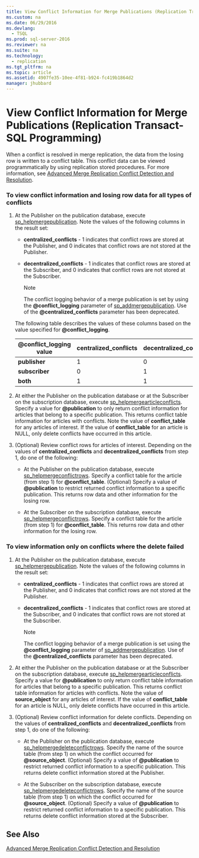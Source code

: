 ```yaml
---
title: View Conflict Information for Merge Publications (Replication Transact-SQL Programming)
ms.custom: na
ms.date: 06/29/2016
ms.devlang: 
  - TSQL
ms.prod: sql-server-2016
ms.reviewer: na
ms.suite: na
ms.technology: 
  - replication
ms.tgt_pltfrm: na
ms.topic: article
ms.assetid: 4907fe35-10ee-4f81-b924-fc419b1864d2
manager: jhubbard
---
```

# View Conflict Information for Merge Publications (Replication Transact-SQL Programming)
When a conflict is resolved in merge replication, the data from the losing row is written to a conflict table. This conflict data can be viewed programmatically by using replication stored procedures. For more information, see [Advanced Merge Replication Conflict Detection and Resolution](../../Topics/TopicNameNotContainA/Advanced-Merge-Replication-Conflict-Detection-and-Resolution.md).  
  
### To view conflict information and losing row data for all types of conflicts  
  
1.  At the Publisher on the publication database, execute [sp_helpmergepublication](assetId:///dfe1e1e1-9a65-406a-aced-6385a078e135). Note the values of the following columns in the result set:  
  
    -   **centralized_conflicts** - 1 indicates that conflict rows are stored at the Publisher, and 0 indicates that conflict rows are not stored at the Publisher.  
  
    -   **decentralized_conflicts** - 1 indicates that conflict rows are stored at the Subscriber, and 0 indicates that conflict rows are not stored at the Subscriber.  
  
        > [!NOTE]  
        >  The conflict logging behavior of a merge publication is set by using the **@conflict_logging** parameter of [sp_addmergepublication](assetId:///28a629a1-7374-4614-9b04-279d290a942a). Use of the **@centralized_conflicts** parameter has been deprecated.  
  
     The following table describes the values of these columns based on the value specified for **@conflict_logging**.  
  
    |@conflict_logging value|centralized_conflicts|decentralized_conflicts|  
    |------------------------------|----------------------------|------------------------------|  
    |**publisher**|1|0|  
    |**subscriber**|0|1|  
    |**both**|1|1|  
  
2.  At either the Publisher on the publication database or at the Subscriber on the subscription database, execute [sp_helpmergearticleconflicts](assetId:///4678a2b9-9a5f-4193-a20d-2e11fc896c3a). Specify a value for **@publication** to only return conflict information for articles that belong to a specific publication. This returns conflict table information for articles with conflicts. Note the value of **conflict_table** for any articles of interest. If the value of **conflict_table** for an article is NULL, only delete conflicts have occurred in this article.  
  
3.  (Optional) Review conflict rows for articles of interest. Depending on the values of **centralized_conflicts** and **decentralized_conflicts** from step 1, do one of the following:  
  
    -   At the Publisher on the publication database, execute [sp_helpmergeconflictrows](assetId:///131395a5-cb18-4795-a7ae-fa09d8ff347f). Specify a conflict table for the article (from step 1) for **@conflict_table**. (Optional) Specify a value of **@publication** to restrict returned conflict information to a specific publication. This returns row data and other information for the losing row.  
  
    -   At the Subscriber on the subscription database, execute [sp_helpmergeconflictrows](assetId:///131395a5-cb18-4795-a7ae-fa09d8ff347f). Specify a conflict table for the article (from step 1) for **@conflict_table**. This returns row data and other information for the losing row.  
  
### To view information only on conflicts where the delete failed  
  
1.  At the Publisher on the publication database, execute [sp_helpmergepublication](assetId:///dfe1e1e1-9a65-406a-aced-6385a078e135). Note the values of the following columns in the result set:  
  
    -   **centralized_conflicts** - 1 indicates that conflict rows are stored at the Publisher, and 0 indicates that conflict rows are not stored at the Publisher.  
  
    -   **decentralized_conflicts** - 1 indicates that conflict rows are stored at the Subscriber, and 0 indicates that conflict rows are not stored at the Subscriber.  
  
        > [!NOTE]  
        >  The conflict logging behavior of a merge publication is set using the **@conflict_logging** parameter of [sp_addmergepublication](assetId:///28a629a1-7374-4614-9b04-279d290a942a). Use of the **@centralized_conflicts** parameter has been deprecated.  
  
2.  At either the Publisher on the publication database or at the Subscriber on the subscription database, execute [sp_helpmergearticleconflicts](assetId:///4678a2b9-9a5f-4193-a20d-2e11fc896c3a). Specify a value for **@publication** to only return conflict table information for articles that belong to a specific publication. This returns conflict table information for articles with conflicts. Note the value of **source_object** for any articles of interest. If the value of **conflict_table** for an article is NULL, only delete conflicts have occurred in this article.  
  
3.  (Optional) Review conflict information for delete conflicts. Depending on the values of **centralized_conflicts** and **decentralized_conflicts** from step 1, do one of the following:  
  
    -   At the Publisher on the publication database, execute [sp_helpmergedeleteconflictrows](assetId:///222be651-5690-4341-9dfb-f9ec1d80c970). Specify the name of the source table (from step 1) on which the conflict occurred for **@source_object**. (Optional) Specify a value of **@publication** to restrict returned conflict information to a specific publication. This returns delete conflict information stored at the Publisher.  
  
    -   At the Subscriber on the subscription database, execute [sp_helpmergedeleteconflictrows](assetId:///222be651-5690-4341-9dfb-f9ec1d80c970). Specify the name of the source table (from step 1) on which the conflict occurred for **@source_object**. (Optional) Specify a value of **@publication** to restrict returned conflict information to a specific publication. This returns delete conflict information stored at the Subscriber.  
  
## See Also  
 [Advanced Merge Replication Conflict Detection and Resolution](../../Topics/TopicNameNotContainA/Advanced-Merge-Replication-Conflict-Detection-and-Resolution.md)
